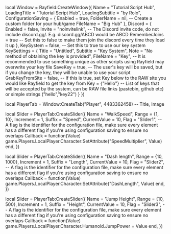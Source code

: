 local Window = Rayfield:CreateWindow({
    Name = "Tutorial Script Hub",
    LoadingTitle = "Tutorial Script Hub",
    LoadingSubtitle = "by Rolo",
    ConfigurationSaving = {
       Enabled = true,
       FolderName = nil, -- Create a custom folder for your hub/game
       FileName = "Big Hub"
    },
    Discord = {
       Enabled = false,
       Invite = "noinvitelink", -- The Discord invite code, do not include discord.gg/. E.g. discord.gg/ABCD would be ABCD
       RememberJoins = true -- Set this to false to make them join the discord every time they load it up
    },
    KeySystem = false, -- Set this to true to use our key system
    KeySettings = {
       Title = "Untitled",
       Subtitle = "Key System",
       Note = "No method of obtaining the key is provided",
       FileName = "Key", -- It is recommended to use something unique as other scripts using Rayfield may overwrite your key file
       SaveKey = true, -- The user's key will be saved, but if you change the key, they will be unable to use your script
       GrabKeyFromSite = false, -- If this is true, set Key below to the RAW site you would like Rayfield to get the key from
       Key = {"Hello"} -- List of keys that will be accepted by the system, can be RAW file links (pastebin, github etc) or simple strings ("hello","key22")
    }
 })

 local PlayerTab = Window:CreateTab("Player", 4483362458) -- Title, Image

 local Slider = PlayerTab:CreateSlider({
    Name = "WalkSpeed",
    Range = {1, 10},
    Increment = 1,
    Suffix = "Speed",
    CurrentValue = 10,
    Flag = "Slider1", -- A flag is the identifier for the configuration file, make sure every element has a different flag if you're using configuration saving to ensure no overlaps
    Callback = function(Value)
     game.Players.LocalPlayer.Character:SetAttribute("SpeedMultiplier", Value)
    end,
 })

 local Slider = PlayerTab:CreateSlider({
    Name = "Dash length",
    Range = {10, 1000},
    Increment = 1,
    Suffix = "Length",
    CurrentValue = 10,
    Flag = "Slider2", -- A flag is the identifier for the configuration file, make sure every element has a different flag if you're using configuration saving to ensure no overlaps
    Callback = function(Value)
     game.Players.LocalPlayer.Character:SetAttribute("DashLength", Value)
    end,
 })

 local Slider = PlayerTab:CreateSlider({
    Name = "Jump Height",
    Range = {10, 500},
    Increment = 1,
    Suffix = "Height",
    CurrentValue = 10,
    Flag = "Slider3", -- A flag is the identifier for the configuration file, make sure every element has a different flag if you're using configuration saving to ensure no overlaps
    Callback = function(Value)
     game.Players.LocalPlayer.Character.Humanoid.JumpPower = Value
    end,
 })
